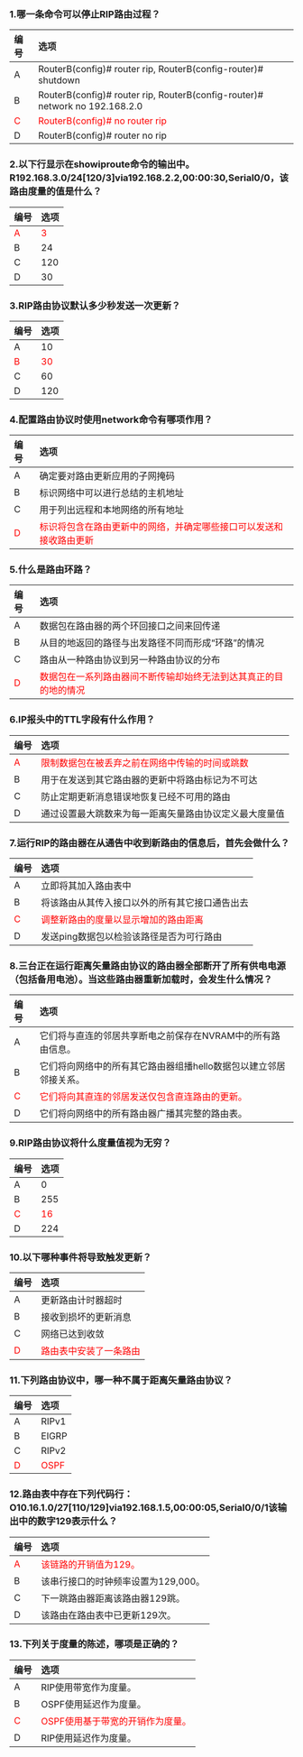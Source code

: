 ### 1.哪一条命令可以停止RIP路由过程？
|编号|选项|
|:-|:-|
|A|RouterB(config)# router rip, RouterB(config-router)# shutdown|
|B|RouterB(config)# router rip, RouterB(config-router)# network no 192.168.2.0|
|<font color="red">C|<font color="red">RouterB(config)# no router rip|
|D|RouterB(config)# router no rip|

### 2.以下行显示在showiproute命令的输出中。R192.168.3.0/24[120/3]via192.168.2.2,00:00:30,Serial0/0，该路由度量的值是什么？
|编号|选项|
|:-|:-|
|<font color="red">A|<font color="red">3|
|B|24|
|C|120|
|D|30|

### 3.RIP路由协议默认多少秒发送一次更新？
|编号|选项|
|:-|:-|
|A|10|
|<font color="red">B|<font color="red">30|
|C|60|
|D|120|

### 4.配置路由协议时使用network命令有哪项作用？
|编号|选项|
|:-|:-|
|A|确定要对路由更新应用的子网掩码|
|B|标识网络中可以进行总结的主机地址|
|C|用于列出远程和本地网络的所有地址|
|<font color="red">D|<font color="red">标识将包含在路由更新中的网络，并确定哪些接口可以发送和接收路由更新|

### 5.什么是路由环路？
|编号|选项|
|:-|:-|
|A|数据包在路由器的两个环回接口之间来回传递|
|B|从目的地返回的路径与出发路径不同而形成“环路”的情况|
|C|路由从一种路由协议到另一种路由协议的分布|
|<font color="red">D|<font color="red">数据包在一系列路由器间不断传输却始终无法到达其真正的目的地的情况|

### 6.IP报头中的TTL字段有什么作用？
|编号|选项|
|:-|:-|
|<font color="red">A|<font color="red">限制数据包在被丢弃之前在网络中传输的时间或跳数|
|B|用于在发送到其它路由器的更新中将路由标记为不可达|
|C|防止定期更新消息错误地恢复已经不可用的路由|
|D|通过设置最大跳数来为每一距离矢量路由协议定义最大度量值|

### 7.运行RIP的路由器在从通告中收到新路由的信息后，首先会做什么？
|编号|选项|
|:-|:-|
|A|立即将其加入路由表中|
|B|将该路由从其传入接口以外的所有其它接口通告出去|
|<font color="red">C|<font color="red">调整新路由的度量以显示增加的路由距离|
|D|发送ping数据包以检验该路径是否为可行路由|

### 8.三台正在运行距离矢量路由协议的路由器全部断开了所有供电电源（包括备用电池）。当这些路由器重新加载时，会发生什么情况？
|编号|选项|
|:-|:-|
|A|它们将与直连的邻居共享断电之前保存在NVRAM中的所有路由信息。|
|B|它们将向网络中的所有其它路由器组播hello数据包以建立邻居邻接关系。|
|<font color="red">C|<font color="red">它们将向其直连的邻居发送仅包含直连路由的更新。|
|D|它们将向网络中的所有路由器广播其完整的路由表。|

### 9.RIP路由协议将什么度量值视为无穷？
|编号|选项|
|:-|:-|
|A|0|
|B|255|
|<font color="red">C|<font color="red">16|
|D|224|

### 10.以下哪种事件将导致触发更新？
|编号|选项|
|:-|:-|
|A|更新路由计时器超时|
|B|接收到损坏的更新消息|
|C|网络已达到收敛|
|<font color="red">D|<font color="red">路由表中安装了一条路由|

### 11.下列路由协议中，哪一种不属于距离矢量路由协议？
|编号|选项|
|:-|:-|
|A|RIPv1|
|B|EIGRP|
|C|RIPv2|
|<font color="red">D|<font color="red">OSPF|

### 12.路由表中存在下列代码行：O10.16.1.0/27[110/129]via192.168.1.5,00:00:05,Serial0/0/1该输出中的数字129表示什么？
|编号|选项|
|:-|:-|
|<font color="red">A|<font color="red">该链路的开销值为129。|
|B|该串行接口的时钟频率设置为129,000。|
|C|下一跳路由器距离该路由器129跳。|
|D|该路由在路由表中已更新129次。|

### 13.下列关于度量的陈述，哪项是正确的？
|编号|选项|
|:-|:-|
|A|RIP使用带宽作为度量。|
|B|OSPF使用延迟作为度量。|
|<font color="red">C|<font color="red">OSPF使用基于带宽的开销作为度量。|
|D|RIP使用延迟作为度量。|

